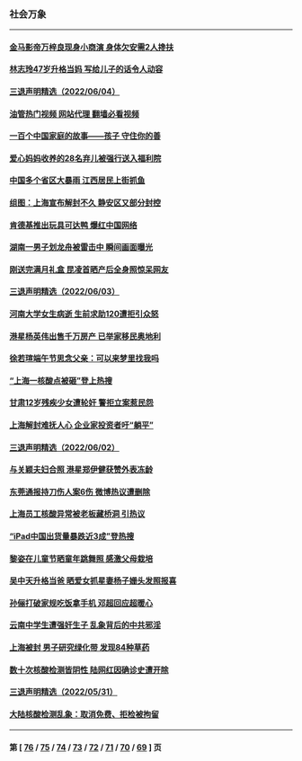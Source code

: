 ### 社会万象
---
#### [金马影帝万梓良现身小商演 身体欠安需2人搀扶](../../pages/ncid282/n13752955.md?06060845) 
#### [林志玲47岁升格当妈 写给儿子的话令人动容](../../pages/ncid282/n13752937.md?06060845) 
#### [三退声明精选（2022/06/04）](../../pages/ncid282/n13752701.md?06060845) 
#### [油管热门视频 网站代理 翻墙必看视频](http://209.222.30.114:81/youtube.html?06060845)
#### [一百个中国家庭的故事——孩子 守住你的善](../../pages/ncid282/n13752435.md?06060845) 
#### [爱心妈妈收养的28名弃儿被强行送入福利院](../../pages/ncid282/n13752429.md?06060845) 
#### [中国多个省区大暴雨 江西居民上街抓鱼](../../pages/ncid282/n13752238.md?06060845) 
#### [组图：上海宣布解封不久 静安区又部分封控](../../pages/ncid282/n13752190.md?06060845) 
#### [肯德基推出玩具可达鸭 爆红中国网络](../../pages/ncid282/n13752318.md?06060845) 
#### [湖南一男子划龙舟被雷击中 瞬间画面曝光](../../pages/ncid282/n13752080.md?06060845) 
#### [刚送完满月礼盒 昆凌首晒产后全身照惊呆网友](../../pages/ncid282/n13751953.md?06060845) 
#### [三退声明精选（2022/06/03）](../../pages/ncid282/n13752074.md?06060845) 
#### [河南大学女生病逝 生前求助120遭拒引众怒](../../pages/ncid282/n13751858.md?06060845) 
#### [港星杨英伟出售千万房产 已举家移民奥地利](../../pages/ncid282/n13751923.md?06060845) 
#### [徐若瑄端午节思念父亲：可以来梦里找我吗](../../pages/ncid282/n13751913.md?06060845) 
#### [“上海一核酸点被砸”登上热搜](../../pages/ncid282/n13751565.md?06060845) 
#### [甘肃12岁残疾少女遭轮奸 警拒立案惹民怨](../../pages/ncid282/n13751538.md?06060845) 
#### [上海解封难抚人心 企业家投资者吁“躺平”](../../pages/ncid282/n13751501.md?06060845) 
#### [三退声明精选（2022/06/02）](../../pages/ncid282/n13751356.md?06060845) 
#### [与关颖夫妇合照 港星郑伊健获赞外表冻龄](../../pages/ncid282/n13751230.md?06060845) 
#### [东莞通报持刀伤人案6伤 微博热议遭删除](../../pages/ncid282/n13750925.md?06060845) 
#### [上海员工核酸异常被老板藏桥洞 引热议](../../pages/ncid282/n13750893.md?06060845) 
#### [“iPad中国出货量暴跌近3成”登热搜](../../pages/ncid282/n13750742.md?06060845) 
#### [黎姿在儿童节晒童年跳舞照 感激父母栽培](../../pages/ncid282/n13750476.md?06060845) 
#### [吴中天升格当爸 晒爱女抓星妻杨子姗头发照报喜](../../pages/ncid282/n13750447.md?06060845) 
#### [孙俪打破家规吃饭拿手机 邓超回应超暖心](../../pages/ncid282/n13750412.md?06060845) 
#### [云南中学生遭强奸生子 乱象背后的中共邪淫](../../pages/ncid282/n13750214.md?06060845) 
#### [上海被封 男子研究绿化带 发现84种草药](../../pages/ncid282/n13750071.md?06060845) 
#### [数十次核酸检测皆阴性 陆网红因确诊史遭开除](../../pages/ncid282/n13749706.md?06060845) 
#### [三退声明精选（2022/05/31）](../../pages/ncid282/n13749814.md?06060845) 
#### [大陆核酸检测乱象：取消免费、拒检被拘留](../../pages/ncid282/n13749693.md?06060845) 

---
#### 第 [ [76](./76.md?06060845) / [75](./75.md?06060845) / [74](./74.md?06060845) / [73](./73.md?06060845) / [72](./72.md?06060845) / [71](./71.md?06060845) / [70](./70.md?06060845) / [69](./69.md?06060845) ] 页
